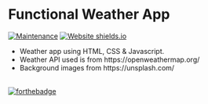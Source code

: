 # Functional Weather App

[![Maintenance](https://img.shields.io/badge/Maintained-Yes-green.svg)](https://github.com/https://muqriqawiem.github.io/Weather-Today//commits/main)
[![Website shields.io](https://img.shields.io/badge/Website-Up-yellow)](http://https://muqriqawiem.github.io/Weather-Today/)

<ul>
  <li>Weather app using HTML, CSS & Javascript.</li<>
  <li>Weather API used is from https://openweathermap.org/</li<>
  <li>Background images from https://unsplash.com/</li<>
</ul>

  <br/>[![forthebadge](https://forthebadge.com/images/badges/check-it-out.svg)](https://https://muqriqawiem.github.io/Weather-Today/)
